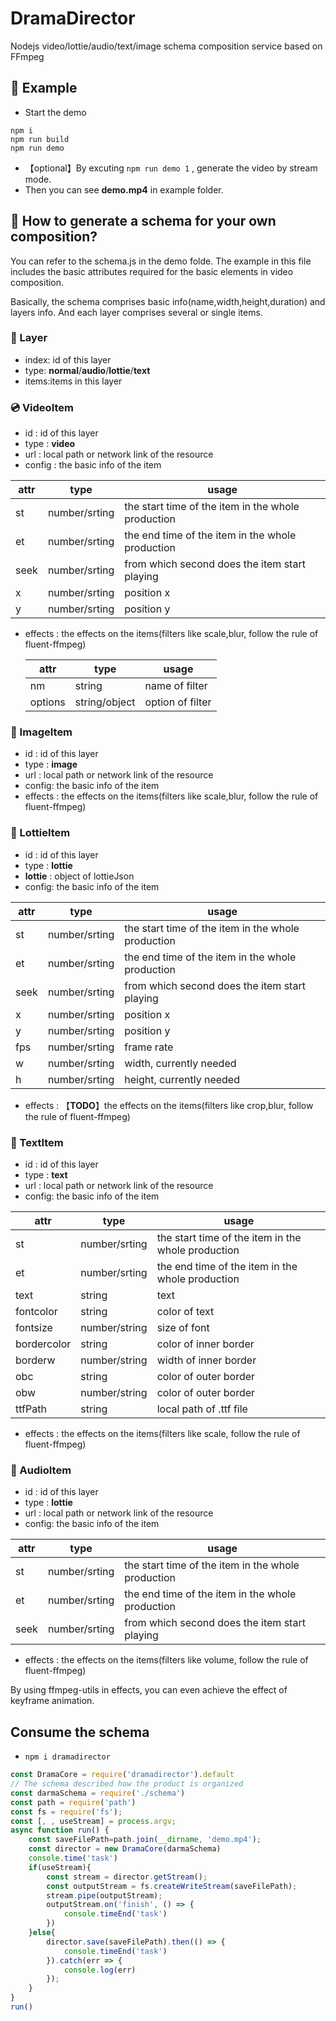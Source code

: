 # DramaDirector
Nodejs video/lottie/audio/text/image schema composition service based on FFmpeg
## 🐾 Example
* Start the demo
```Shell
npm i
npm run build
npm run demo
```
* 【optional】By excuting `npm run demo 1` , generate the video by stream mode.
* Then you can see **demo.mp4** in example folder.


## 💫 How to generate a schema for your own composition?
You can refer to the schema.js in the demo folde. The example in this file includes the basic attributes required for the basic elements in video composition.

Basically, the schema comprises basic info(name,width,height,duration) and layers info. And each layer comprises several or single items.

### 💾 Layer
* index: id of this layer 
* type: **normal**/**audio**/**lottie**/**text**
* items:items in this layer
### 💿 VideoItem
* id : id of this layer 
* type : **video**
* url : local path or network link of the resource
* config : the basic info of the item
  
| attr | type          | usage                                              |
| ---- | ------------- | -------------------------------------------------- |
| st   | number/srting | the start time of the item in the whole production |
| et   | number/srting | the end time of the item in the whole production   |
| seek | number/srting | from which second does the item start playing      |
| x    | number/srting | position x                                         |
| y    | number/srting | position y                                         |
* effects : the effects on the items(filters like scale,blur, follow the rule of fluent-ffmpeg)

  | attr    | type          | usage            |
  | ------- | ------------- | ---------------- |
  | nm      | string        | name of filter   |
  | options | string/object | option of filter |

### 🎇 ImageItem
* id : id of this layer 
* type : **image**
* url : local path or network link of the resource
* config: the basic info of the item
* effects : the effects on the items(filters like scale,blur, follow the rule of fluent-ffmpeg)

### 🎊 LottieItem
* id : id of this layer 
* type : **lottie**
* **lottie** : object of lottieJson
* config: the basic info of the item
  
| attr | type          | usage                                              |
| ---- | ------------- | -------------------------------------------------- |
| st   | number/srting | the start time of the item in the whole production |
| et   | number/srting | the end time of the item in the whole production   |
| seek | number/srting | from which second does the item start playing      |
| x    | number/srting | position x                                         |
| y    | number/srting | position y                                         |
| fps  | number/srting | frame rate                                         |
| w    | number/srting | width, currently needed                            |
| h    | number/srting | height, currently needed                           |
* effects : 【**TODO**】the effects on the items(filters like crop,blur, follow the rule of fluent-ffmpeg)

### 🎼 TextItem
* id : id of this layer 
* type : **text**
* url : local path or network link of the resource
* config: the basic info of the item
  
| attr        | type          | usage                                              |
| ----------- | ------------- | -------------------------------------------------- |
| st          | number/srting | the start time of the item in the whole production |
| et          | number/srting | the end time of the item in the whole production   |
| text        | string        | text                                               |
| fontcolor   | string        | color of text                                      |
| fontsize    | number/string | size of font                                       |
| bordercolor | string        | color of inner border                              |
| borderw     | number/string | width of inner border                              |
| obc         | string        | color of outer border                              |
| obw         | number/string | color of outer border                              |
| ttfPath     | string        | local path of .ttf file                            |
  * effects : the effects on the items(filters like scale, follow the rule of fluent-ffmpeg)
### 🎼 AudioItem
* id : id of this layer 
* type : **lottie**
* url : local path or network link of the resource
* config: the basic info of the item
  
| attr | type          | usage                                              |
| ---- | ------------- | -------------------------------------------------- |
| st   | number/srting | the start time of the item in the whole production |
| et   | number/srting | the end time of the item in the whole production   |
| seek | number/srting | from which second does the item start playing      |

  * effects : the effects on the items(filters like volume, follow the rule of fluent-ffmpeg)


By using ffmpeg-utils in effects, you can even achieve the effect of keyframe animation.

## Consume the schema
* `npm i dramadirector` 
```javascript
const DramaCore = require('dramadirector').default
// The schema described how the product is organized
const darmaSchema = require('./schema')
const path = require('path')
const fs = require('fs');
const [, , useStream] = process.argv;
async function run() {
    const saveFilePath=path.join(__dirname, 'demo.mp4');
    const director = new DramaCore(darmaSchema)
    console.time('task')
    if(useStream){
        const stream = director.getStream();
        const outputStream = fs.createWriteStream(saveFilePath);
        stream.pipe(outputStream);
        outputStream.on('finish', () => {
            console.timeEnd('task')
        })
    }else{
        director.save(saveFilePath).then(() => {
            console.timeEnd('task')
        }).catch(err => {
            console.log(err)
        });
    }
}
run()
```

